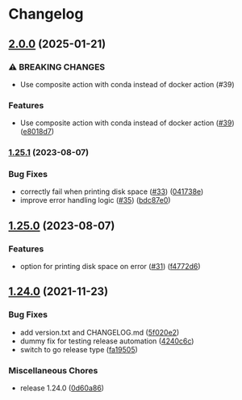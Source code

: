 # Changelog

## [2.0.0](https://www.github.com/snakemake/snakemake-github-action/compare/v1.25.1...v2.0.0) (2025-01-21)


### ⚠ BREAKING CHANGES

* Use composite action with conda instead of docker action (#39)

### Features

* Use composite action with conda instead of docker action ([#39](https://www.github.com/snakemake/snakemake-github-action/issues/39)) ([e8018d7](https://www.github.com/snakemake/snakemake-github-action/commit/e8018d7b51176b179010fed2e4902c0f920d1fe5))

### [1.25.1](https://www.github.com/snakemake/snakemake-github-action/compare/v1.25.0...v1.25.1) (2023-08-07)


### Bug Fixes

* correctly fail when printing disk space ([#33](https://www.github.com/snakemake/snakemake-github-action/issues/33)) ([041738e](https://www.github.com/snakemake/snakemake-github-action/commit/041738e12848c0e80d45ad4e82656d6090b64e34))
* improve error handling logic ([#35](https://www.github.com/snakemake/snakemake-github-action/issues/35)) ([bdc87e0](https://www.github.com/snakemake/snakemake-github-action/commit/bdc87e0b8a9a15af393c9ba271ab6fb7318e37bd))

## [1.25.0](https://www.github.com/snakemake/snakemake-github-action/compare/v1.24.0...v1.25.0) (2023-08-07)


### Features

* option for printing disk space on error ([#31](https://www.github.com/snakemake/snakemake-github-action/issues/31)) ([f4772d6](https://www.github.com/snakemake/snakemake-github-action/commit/f4772d66a211af0d1542b0d756189e1d025ae984))

## [1.24.0](https://www.github.com/snakemake/snakemake-github-action/compare/v1.23.0...v1.24.0) (2021-11-23)


### Bug Fixes

* add version.txt and CHANGELOG.md ([5f020e2](https://www.github.com/snakemake/snakemake-github-action/commit/5f020e2570029576947638d5cc12c33a49b3252e))
* dummy fix for testing release automation ([4240c6c](https://www.github.com/snakemake/snakemake-github-action/commit/4240c6c20af80f35c5e282e94aae432afd2b47aa))
* switch to go release type ([fa19505](https://www.github.com/snakemake/snakemake-github-action/commit/fa195051789ccd9a70c36d34bb0f6ca80478a3af))


### Miscellaneous Chores

* release 1.24.0 ([0d60a86](https://www.github.com/snakemake/snakemake-github-action/commit/0d60a86f388e02bbf40d1b90f2e280822534d468))
